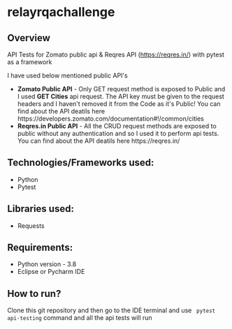 # relayrqachallenge

## Overview
API Tests for Zomato public api & Reqres API (https://reqres.in/) with pytest as a framework

I have used below mentioned public API's

<ul>
  <li><b>Zomato Public API</b> - Only GET request method is exposed to Public and I used <b>GET Cities</b> api request. The API key must be given to the request headers and I haven't removed it from the Code as it's Public! You can find about the API deatils here https://developers.zomato.com/documentation#!/common/cities</li>
 
  <li><b>Reqres.in Public API</b> - All the CRUD request methods are exposed to public without any authentication and so I used it to perform api tests. You can find about the API deatils here https://reqres.in/ </li> 
</ul>

## Technologies/Frameworks used:

<ul>
  <li>Python</li>
  <li>Pytest</li>
</ul>

## Libraries used:
<ul>
  <li>Requests</li>
</ul>


## Requirements:

<ul>
  <li>Python version - 3.8</li>
  <li>Eclipse or Pycharm IDE</li>
</ul>

## How to run?
Clone this git repository and then go to the IDE terminal and use ``` pytest api-testing``` command and all the api tests will run